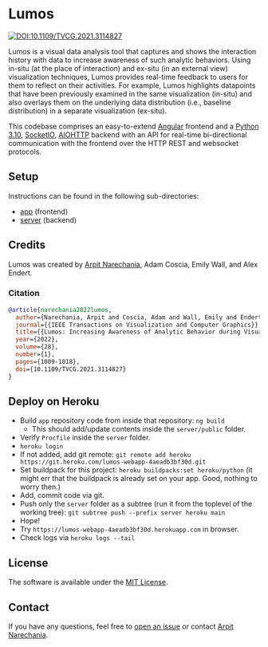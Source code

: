 # Lumos
[![DOI:10.1109/TVCG.2021.3114827](https://zenodo.org/badge/DOI/10.1109/TVCG.2021.3114827.svg)](https://doi.org/10.1109/TVCG.2021.3114827)

Lumos is a visual data analysis tool that captures and shows the interaction history with data to increase awareness of such analytic behaviors. Using in-situ (at the place of interaction) and ex-situ (in an external view) visualization techniques, Lumos provides real-time feedback to users for them to reflect on their activities. For example, Lumos highlights datapoints that have been previously examined in the same visualization (in-situ) and also overlays them on the underlying data distribution (i.e., baseline distribution) in a separate visualization (ex-situ).

This codebase comprises an easy-to-extend <a href="https://angular.io/" target="_blank">Angular</a> frontend and a <a target="_blank" href="https://www.python.org/downloads/release/python-310/">Python 3.10</a>, <a target="_blank" href="https://socket.io/">SocketIO</a>, <a target="_blank" href="https://docs.aiohttp.org/en/stable/">AIOHTTP</a> backend with an API for real-time bi-directional communication with the frontend over the HTTP REST and websocket protocols.


## Setup
Instructions can be found in the following sub-directories:
- [app](app) (frontend)
- [server](server) (backend)



## Credits
Lumos was created by <a target="_blank" href="http://narechania.com">Arpit Narechania</a>, Adam Coscia, Emily Wall, and Alex Endert.


### Citation
```bibTeX
@article{narechania2022lumos,
  author={Narechania, Arpit and Coscia, Adam and Wall, Emily and Endert, Alex},
  journal={{IEEE Transactions on Visualization and Computer Graphics}}, 
  title={{Lumos: Increasing Awareness of Analytic Behavior during Visual Data Analysis}}, 
  year={2022},
  volume={28},
  number={1},
  pages={1009-1018},
  doi={10.1109/TVCG.2021.3114827}
}
```

## Deploy on Heroku
- Build `app` repository code from inside that repository: `ng build`
    - This should add/update contents inside the `server/public` folder.
- Verify `Procfile` inside the `server` folder.
- `heroku login`
- If not added, add git remote: `git remote add heroku https://git.heroku.com/lumos-webapp-4aeadb3bf30d.git`
- Set buildpack for this project: `heroku buildpacks:set heroku/python` (it might err that the buildpack is already set on your app. Good, nothing to worry then.)
- Add, commit code via git.
- Push only the `server` folder as a subtree (run it from the toplevel of the working tree): `git subtree push --prefix server heroku main`
- Hope!
- Try `https://lumos-webapp-4aeadb3bf30d.herokuapp.com` in browser.
- Check logs via `heroku logs --tail`


## License
The software is available under the [MIT License](https://github.com/lumos-vis/lumos/blob/master/LICENSE).


## Contact
If you have any questions, feel free to [open an issue](https://github.com/lumos-vis/lumos/issues/new/choose) or contact [Arpit Narechania](http://narechania.com).